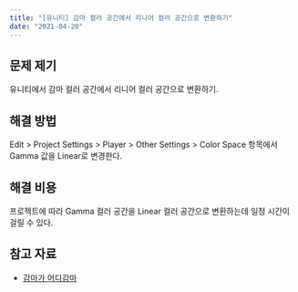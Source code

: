 ```yaml
---
title: "[유니티] 감마 컬러 공간에서 리니어 컬러 공간으로 변환하기"
date: "2021-04-20"
---
```


## 문제 제기

유니티에서 감마 컬러 공간에서 리니어 컬러 공간으로 변환하기.

## 해결 방법

Edit > Project Settings > Player > Other Settings > Color Space 항목에서 Gamma 값을 Linear로 변경한다.

## 해결 비용

프로젝트에 따라 Gamma 컬러 공간을 Linear 컬러 공간으로 변환하는데 일정 시간이 걸릴 수 있다.

## 참고 자료

- [감마가 어디감마](https://www.slideshare.net/jpcorp/ss-96115075)
